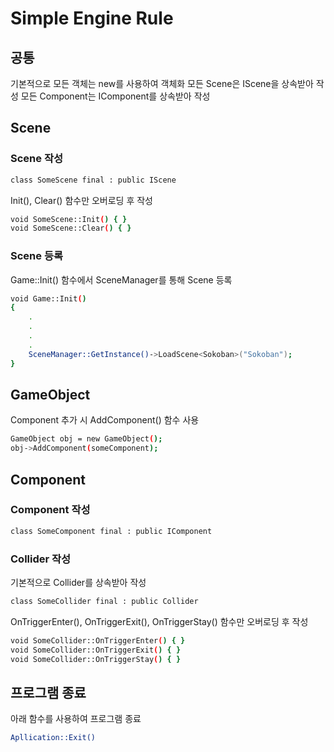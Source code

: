 # Simple Engine Rule

## 공통

기본적으로 모든 객체는 new를 사용하여 객체화
모든 Scene은 IScene을 상속받아 작성
모든 Component는 IComponent를 상속받아 작성

## Scene

### Scene 작성
```bash
class SomeScene final : public IScene
```
Init(), Clear() 함수만 오버로딩 후 작성
```bash
void SomeScene::Init() { }
void SomeScene::Clear() { }
```

### Scene 등록

Game::Init() 함수에서 SceneManager를 통해 Scene 등록

```bash
void Game::Init()
{
    .
    .
    .
    .
    SceneManager::GetInstance()->LoadScene<Sokoban>("Sokoban");
}
```

## GameObject

Component 추가 시 AddComponent() 함수 사용

```bash
GameObject obj = new GameObject();
obj->AddComponent(someComponent);
```

## Component

### Component 작성
```bash
class SomeComponent final : public IComponent
```

### Collider 작성

기본적으로 Collider를 상속받아 작성

```bash
class SomeCollider final : public Collider
```

OnTriggerEnter(), OnTriggerExit(), OnTriggerStay() 함수만 오버로딩 후 작성
```bash
void SomeCollider::OnTriggerEnter() { }
void SomeCollider::OnTriggerExit() { }
void SomeCollider::OnTriggerStay() { }
```

## 프로그램 종료

아래 함수를 사용하여 프로그램 종료

```bash
Apllication::Exit()
```
